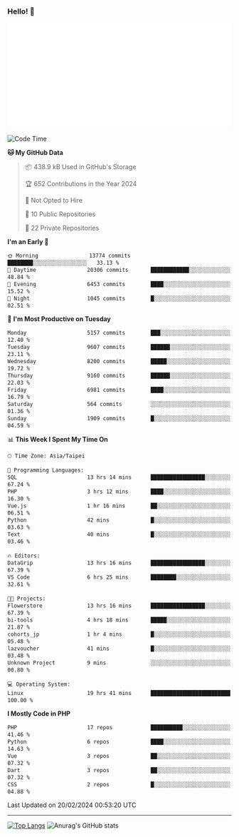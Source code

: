 ### Hello! 👋

![Metrics](/metrics.classic.svg)

<!--START_SECTION:waka-->
![Code Time](http://img.shields.io/badge/Code%20Time-1%2C176%20hrs%2042%20mins-blue)

**🐱 My GitHub Data** 

> 📦 438.9 kB Used in GitHub's Storage 
 > 
> 🏆 652 Contributions in the Year 2024
 > 
> 🚫 Not Opted to Hire
 > 
> 📜 10 Public Repositories 
 > 
> 🔑 22 Private Repositories 
 > 
**I'm an Early 🐤** 

```text
🌞 Morning                13774 commits       ████████░░░░░░░░░░░░░░░░░   33.13 % 
🌆 Daytime                20306 commits       ████████████░░░░░░░░░░░░░   48.84 % 
🌃 Evening                6453 commits        ████░░░░░░░░░░░░░░░░░░░░░   15.52 % 
🌙 Night                  1045 commits        █░░░░░░░░░░░░░░░░░░░░░░░░   02.51 % 
```
📅 **I'm Most Productive on Tuesday** 

```text
Monday                   5157 commits        ███░░░░░░░░░░░░░░░░░░░░░░   12.40 % 
Tuesday                  9607 commits        ██████░░░░░░░░░░░░░░░░░░░   23.11 % 
Wednesday                8200 commits        █████░░░░░░░░░░░░░░░░░░░░   19.72 % 
Thursday                 9160 commits        ██████░░░░░░░░░░░░░░░░░░░   22.03 % 
Friday                   6981 commits        ████░░░░░░░░░░░░░░░░░░░░░   16.79 % 
Saturday                 564 commits         ░░░░░░░░░░░░░░░░░░░░░░░░░   01.36 % 
Sunday                   1909 commits        █░░░░░░░░░░░░░░░░░░░░░░░░   04.59 % 
```


📊 **This Week I Spent My Time On** 

```text
🕑︎ Time Zone: Asia/Taipei

💬 Programming Languages: 
SQL                      13 hrs 14 mins      █████████████████░░░░░░░░   67.24 % 
PHP                      3 hrs 12 mins       ████░░░░░░░░░░░░░░░░░░░░░   16.30 % 
Vue.js                   1 hr 16 mins        ██░░░░░░░░░░░░░░░░░░░░░░░   06.51 % 
Python                   42 mins             █░░░░░░░░░░░░░░░░░░░░░░░░   03.63 % 
Text                     40 mins             █░░░░░░░░░░░░░░░░░░░░░░░░   03.46 % 

🔥 Editors: 
DataGrip                 13 hrs 16 mins      █████████████████░░░░░░░░   67.39 % 
VS Code                  6 hrs 25 mins       ████████░░░░░░░░░░░░░░░░░   32.61 % 

🐱‍💻 Projects: 
Flowerstore              13 hrs 16 mins      █████████████████░░░░░░░░   67.39 % 
bi-tools                 4 hrs 18 mins       █████░░░░░░░░░░░░░░░░░░░░   21.87 % 
cohorts_jp               1 hr 4 mins         █░░░░░░░░░░░░░░░░░░░░░░░░   05.48 % 
lazvoucher               41 mins             █░░░░░░░░░░░░░░░░░░░░░░░░   03.48 % 
Unknown Project          9 mins              ░░░░░░░░░░░░░░░░░░░░░░░░░   00.80 % 

💻 Operating System: 
Linux                    19 hrs 41 mins      █████████████████████████   100.00 % 
```

**I Mostly Code in PHP** 

```text
PHP                      17 repos            ██████████░░░░░░░░░░░░░░░   41.46 % 
Python                   6 repos             ████░░░░░░░░░░░░░░░░░░░░░   14.63 % 
Vue                      3 repos             ██░░░░░░░░░░░░░░░░░░░░░░░   07.32 % 
Dart                     3 repos             ██░░░░░░░░░░░░░░░░░░░░░░░   07.32 % 
CSS                      2 repos             █░░░░░░░░░░░░░░░░░░░░░░░░   04.88 % 
```




 Last Updated on 20/02/2024 00:53:20 UTC
<!--END_SECTION:waka-->

<hr>

<span style="display:inline-block">[![Top Langs](https://github-readme-stats.vercel.app/api/top-langs/?username=maureendadap&layout=compact&theme=transparent)](https://github.com/anuraghazra/github-readme-stats)</span>
<span style="display:inline-block">![Anurag's GitHub stats](https://github-readme-stats.vercel.app/api?username=maureendadap&show_icons=true&theme=transparent&count_private=true)</span>

<!--
**MaureenDadap/maureendadap** is a ✨ _special_ ✨ repository because its `README.md` (this file) appears on your GitHub profile.

Here are some ideas to get you started:

- 🔭 I’m currently working on ...
- 🌱 I’m currently learning ...
- 👯 I’m looking to collaborate on ...
- 🤔 I’m looking for help with ...
- 💬 Ask me about ...
- 📫 How to reach me: ...
- 😄 Pronouns: ...
- ⚡ Fun fact: ...
-->
